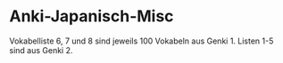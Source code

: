# Anki-Japanisch-Misc
Vokabelliste 6, 7 und 8 sind jeweils 100 Vokabeln aus Genki 1.
Listen 1-5 sind aus Genki 2.
